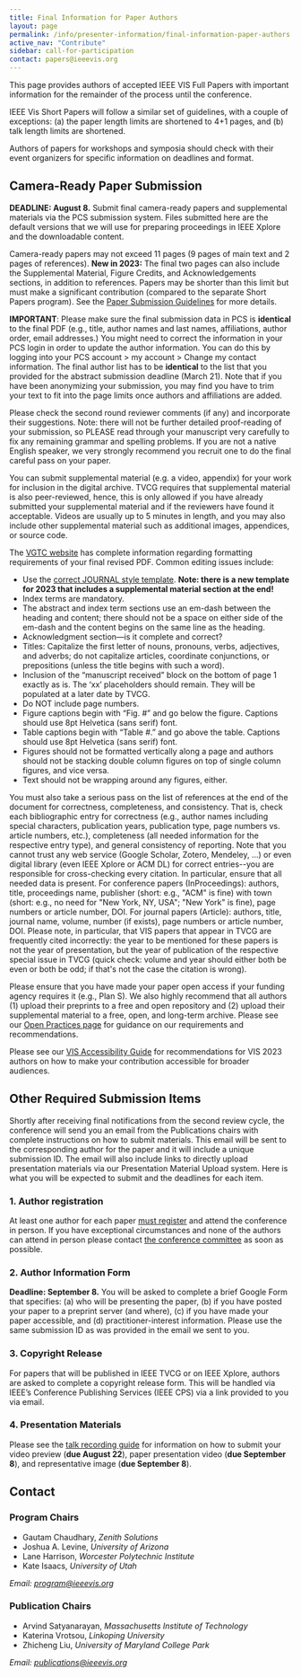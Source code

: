 ```yaml
---
title: Final Information for Paper Authors
layout: page
permalink: /info/presenter-information/final-information-paper-authors
active_nav: "Contribute"
sidebar: call-for-participation
contact: papers@ieeevis.org
---
```


This page provides authors of accepted IEEE VIS Full Papers with important information for the remainder of the process until the conference.

IEEE Vis Short Papers will follow a similar set of guidelines, with a couple of exceptions: (a) the paper length limits are shortened to 4+1 pages, and (b) talk length limits are shortened.

Authors of papers for workshops and symposia should check with their event organizers for specific information on deadlines and format.


## Camera-Ready Paper Submission

**DEADLINE: August 8.** Submit final camera-ready papers and supplemental materials via the PCS submission system. Files submitted here are the default versions that we will use for preparing proceedings in IEEE Xplore and the downloadable content.

Camera-ready papers may not exceed 11 pages (9 pages of main text and 2 pages of references). **New in 2023:** The final two pages can also include the Supplemental Material, Figure Credits, and Acknowledgements sections, in addition to references. Papers may be shorter than this limit but must make a significant contribution (compared to the separate Short Papers program). See the [Paper Submission Guidelines](https://ieeevis.org/year/2023/info/call-participation/paper-submission-guidelines) for more details.

**IMPORTANT**: Please make sure the final submission data in PCS is **identical** to the final PDF (e.g., title, author names and last names, affiliations, author order, email addresses.) You might need to correct the information in your PCS login in order to update the author information. You can do this by logging into your PCS account > my account > Change my contact information. The final author list has to be **identical** to the list that you provided for the abstract submission deadline (March 21). Note that if you have been anonymizing your submission, you may find you have to trim your text to fit into the page limits once authors and affiliations are added.

Please check the second round reviewer comments (if any) and incorporate their suggestions. Note: there will not be further detailed proof-reading of your submission, so PLEASE read through your manuscript very carefully to fix any remaining grammar and spelling problems. If you are not a native English speaker, we very strongly recommend you recruit one to do the final careful pass on your paper.

You can submit supplemental material (e.g. a video, appendix) for your work for inclusion in the digital archive. TVCG requires that supplemental material is also peer-reviewed, hence, this is only allowed if you have already submitted your supplemental material and if the reviewers have found it acceptable. Videos are usually up to 5 minutes in length, and you may also include other supplemental material such as additional images, appendices, or source code. 

The [VGTC website](https://tc.computer.org/vgtc/publications/journal) has complete information regarding formatting requirements of your final revised PDF. Common editing issues include:
- Use the [correct JOURNAL style template](https://tc.computer.org/vgtc/publications/journal). **Note: there is a new template for 2023 that includes a supplemental material section at the end!**
- Index terms are mandatory.
- The abstract and index term sections use an em-dash between the heading and content; there should not be a space on either side of the em-dash and the content begins on the same line as the heading.
- Acknowledgment section—is it complete and correct?
- Titles: Capitalize the first letter of nouns, pronouns, verbs, adjectives, and adverbs; do not capitalize articles, coordinate conjunctions, or prepositions (unless the title begins with such a word).
- Inclusion of the “manuscript received” block on the bottom of page 1 exactly as is. The ‘xx’ placeholders should remain. They will be populated at a later date by TVCG.
- Do NOT include page numbers.
- Figure captions begin with “Fig. #” and go below the figure.  Captions should use 8pt Helvetica (sans serif) font.
- Table captions begin with “Table #.” and go above the table.  Captions should use 8pt Helvetica (sans serif) font.
- Figures should not be formatted vertically along a page and authors should not be stacking double column figures on top of single column figures, and vice versa.
- Text should not be wrapping around any figures, either.

You must also take a serious pass on the list of references at the end of the document for correctness, completeness, and consistency. That is, check each bibliographic entry for correctness (e.g., author names including special characters, publication years, publication type, page numbers vs. article numbers, etc.), completeness (all needed information for the respective entry type), and general consistency of reporting. Note that you cannot trust any web service (Google Scholar, Zotero, Mendeley, ...) or even digital library (even IEEE Xplore or ACM DL) for correct entries--you are responsible for cross-checking every citation. In particular, ensure that all needed data is present. For conference papers (InProceedings): authors, title, proceedings name, publisher (short: e.g., "ACM" is fine) with town (short: e.g., no need for "New York, NY, USA"; "New York" is fine), page numbers or article number, DOI. For journal papers (Article): authors, title, journal name, volume, number (if exists), page numbers or article number, DOI. Please note, in particular, that VIS papers that appear in TVCG are frequently cited incorrectly: the year to be mentioned for these papers is not the year of presentation, but the year of publication of the respective special issue in TVCG (quick check: volume and year should either both be even or both be odd; if that's not the case the citation is wrong).

Please ensure that you have made your paper open access if your funding agency requires it (e.g., Plan S). We also highly recommend that all authors (1) upload their preprints to a free and open repository and (2) upload their supplemental material to a free, open, and long-term archive. Please see our [Open Practices page](https://ieeevis.org/year/2023/info/open-practices/open-practices) for guidance on our requirements and recommendations.

Please see our [VIS Accessibility Guide](https://ieeevis.org/year/2023/info/call-participation/make-pdf-accessible) for recommendations for VIS 2023 authors on how to make your contribution accessible for broader audiences.


## Other Required Submission Items

Shortly after receiving final notifications from the second review cycle, the conference will send you an email from the Publications chairs with complete instructions on how to submit materials. This email will be sent to the corresponding author for the paper and it will include a unique submission ID. The email will also include links to directly upload presentation materials via our Presentation Material Upload system. Here is what you will be expected to submit and the deadlines for each item.


### 1. Author registration

At least one author for each paper [must register](https://ieeevis.org/year/2023/info/registration/conference-registration) and attend the conference in person. If you have exceptional circumstances and none of the authors can attend in person please contact [the conference committee](mailto:info@ieeevis.org) as soon as possible.

### 2. Author Information Form

**Deadline: September 8.**  You will be asked to complete a brief Google Form that specifies: (a) who will be presenting the paper, (b) if you have posted your paper to a preprint server (and where), (c) if you have made your paper accessible, and (d) practitioner-interest information. Please use the same submission ID as was provided in the email we sent to you.


### 3. Copyright Release

For papers that will be published in IEEE TVCG or on IEEE Xplore, authors are asked to complete a copyright release form. This will be handled via IEEE’s Conference Publishing Services (IEEE CPS) via a link provided to you via email.


### 4. Presentation Materials

Please see the [talk recording guide](https://ieeevis.org/year/2023/info/presenter-information/talk-recording-guide) for information on how to submit your video preview (**due August 22**), paper presentation video (**due September 8**), and representative image (**due September 8**).  


## Contact

### Program Chairs

* Gautam Chaudhary, *Zenith Solutions* 
* Joshua A. Levine, *University of Arizona*
* Lane Harrison, *Worcester Polytechnic Institute*
* Kate Isaacs, *University of Utah*

*Email: [program@ieeevis.org](mailto:program@ieeevis.org)*

### Publication Chairs

* Arvind Satyanarayan, *Massachusetts Institute of Technology*
* Katerina Vrotsou, *Linkoping University*
* Zhicheng Liu, *University of Maryland College Park*


*Email: [publications@ieeevis.org](mailto:publications@ieeevis.org)*


